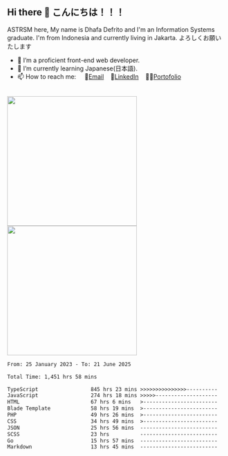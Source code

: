 ## Hi there 👋 こんにちは！！！
ASTRSM here, My name is Dhafa Defrito and I'm an Information Systems graduate. I'm from Indonesia and currently living in Jakarta. よろしくお願いたします

- 🔭 I’m a proficient front-end web developer.
- 🌱 I’m currently learning Japanese(日本語).
- 📫 How to reach me: &nbsp;&nbsp;&nbsp;&nbsp;📧[Email](ddefrito@gmail.com)&nbsp;&nbsp;&nbsp;&nbsp;💼[LinkedIn](https://www.linkedin.com/in/dhafad)&nbsp;&nbsp;&nbsp;&nbsp;👨‍🎨[Portofolio](https://ddefrito.vercel.app/)

<br>

<div align="left">
  <img src="https://media1.tenor.com/m/F96DSPtSiSgAAAAd/isekaijoucho-kamitsubaki.gif" height="300" />
	<a href="https://last.fm/user/nerumaeni"><img src="https://lastfm-recently-played.vercel.app/api?user=nerumaeni&count=5" height="300" /></a>
</div=

<!--START_SECTION:waka-->

```txt
From: 25 January 2023 - To: 21 June 2025

Total Time: 1,451 hrs 58 mins

TypeScript                 845 hrs 23 mins >>>>>>>>>>>>>>>----------   58.22 %
JavaScript                 274 hrs 18 mins >>>>>--------------------   18.89 %
HTML                       67 hrs 6 mins   >------------------------   04.62 %
Blade Template             58 hrs 19 mins  >------------------------   04.02 %
PHP                        49 hrs 26 mins  >------------------------   03.40 %
CSS                        34 hrs 49 mins  >------------------------   02.40 %
JSON                       25 hrs 56 mins  -------------------------   01.79 %
SCSS                       23 hrs          -------------------------   01.59 %
Go                         15 hrs 57 mins  -------------------------   01.10 %
Markdown                   13 hrs 45 mins  -------------------------   00.95 %
```

<!--END_SECTION:waka-->
